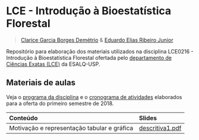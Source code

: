 # LCE - Introdução à Bioestatística Florestal #

> [Clarice Garcia Borges Demétrio][clarice] &
> [Eduardo Elias Ribeiro Junior][eduardo]

Repositório para elaboração dos materiais utilizados na disciplina
LCE0216 - Introdução à Bioestatística Florestal ofertada pelo
[departamento de Ciências Exatas (LCE)][lce] da ESALQ-USP.


## Materiais de aulas ##

Veja o [programa da disciplina][programa] e o
[cronograma de atividades][cronograma] elaborados para a oferta do
primeiro semestre de 2018.

| Conteúdo                                         | Slides                |
|:-------------------------------------------------|:----------------------|
|Motivação e representação tabular e gráfica       |[descritiva1.pdf][a01] |

<!--------------------------------------------- -->
<!-- Links -->
[clarice]: http://www4.esalq.usp.br/pesquisa/node/25
[eduardo]: http://www.leg.ufpr.br/~eduardojr/
[lce]: http://www.lce.esalq.usp.br/
[programa]: https://jreduardo.github.io/lce0216/programa.pdf
[cronograma]: https://jreduardo.github.io/lce0216/cronograma.pdf
[a01]: https://jreduardo.github.io/lce0216/aula01-descritiva.pdf
